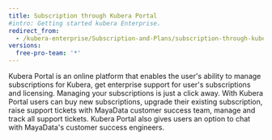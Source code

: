 ```yaml
---
title: Subscription through Kubera Portal
#intro: Getting started kubera Enterprise.
redirect_from:
  - /kubera-enterprise/Subscription-and-Plans/subscription-through-kubera-portal
versions:
  free-pro-team: '*'
---
```


Kubera Portal is an online platform that enables the user's ability to manage subscriptions for Kubera, get enterprise support for user's subscriptions and licensing. Managing your subscriptions is just a click away. With Kubera Portal users can buy new subscriptions, upgrade their existing subscription, raise support tickets with MayaData customer success team, manage and track all support tickets. Kubera Portal also gives users an option to chat  with MayaData's customer success engineers.
